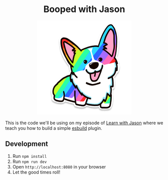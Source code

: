 <div style="text-align: center">

# Booped with Jason

![Rainbox Corgi sticker](/public/corgi.png)

</div>

This is the code we'll be using on my episode of [Learn with Jason](https://www.learnwithjason.dev/) where we teach you how to build a simple [esbuild](https://esbuild.github.io/) plugin.

## Development

1. Run `npm install`
2. Run `npm run dev`
3. Open `http://localhost:8080` in your browser
4. Let the good times roll!
